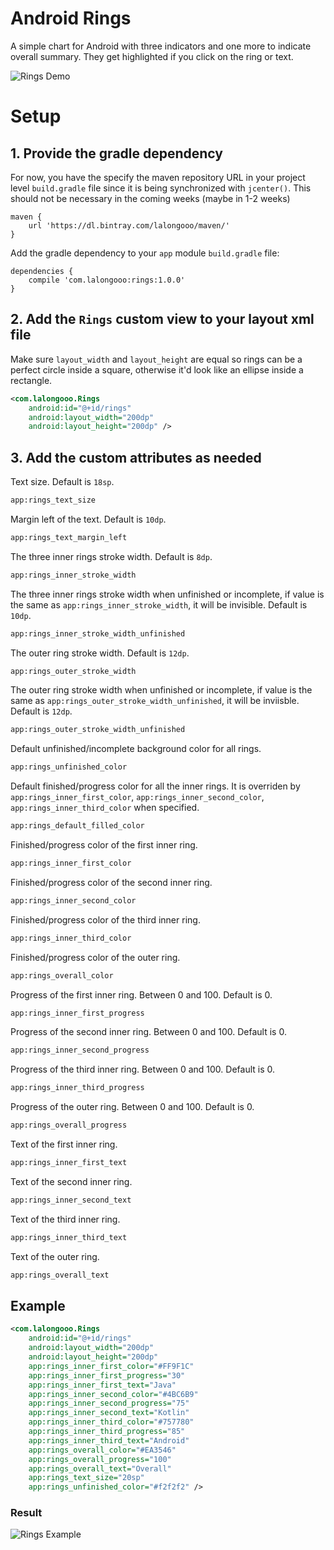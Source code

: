 # Android Rings
A simple chart for Android with three indicators and one more to indicate overall summary.
They get highlighted if you click on the ring or text.

![Rings Demo](https://i.imgur.com/Khwxkyi.png)

# Setup
## 1. Provide the gradle dependency

For now, you have the specify the maven repository URL in your project level `build.gradle` file
since it is being synchronized with `jcenter()`. This should not be necessary in the coming weeks (maybe in 1-2 weeks)

```
maven {
    url 'https://dl.bintray.com/lalongooo/maven/'
}
```

Add the gradle dependency to your `app` module `build.gradle` file:

```
dependencies {
    compile 'com.lalongooo:rings:1.0.0'
}
```

## 2. Add the `Rings` custom view to your layout xml file

Make sure `layout_width` and `layout_height` are equal so rings can be a perfect circle inside a square, otherwise
it'd look like an ellipse inside a rectangle.

``` xml
<com.lalongooo.Rings
    android:id="@+id/rings"
    android:layout_width="200dp"
    android:layout_height="200dp" />
```

## 3. Add the custom attributes as needed


Text size. Default is `18sp`.

``` xml
app:rings_text_size
```

Margin left of the text. Default is `10dp`.

``` xml
app:rings_text_margin_left
```

The three inner rings stroke width. Default is `8dp`.

``` xml
app:rings_inner_stroke_width
```

The three inner rings stroke width when unfinished or incomplete, if value is the same as `app:rings_inner_stroke_width`, it will be invisible. Default is `10dp`.

``` xml
app:rings_inner_stroke_width_unfinished
```

The outer ring stroke width. Default is `12dp`.

``` xml
app:rings_outer_stroke_width
```

The outer ring stroke width when unfinished or incomplete, if value is the same as `app:rings_outer_stroke_width_unfinished`, it will be inviisble. Default is `12dp`.

``` xml
app:rings_outer_stroke_width_unfinished
```

Default unfinished/incomplete background color for all rings.

``` xml
app:rings_unfinished_color
```

Default finished/progress color for all the inner rings. It is overriden by  `app:rings_inner_first_color`, `app:rings_inner_second_color`, `app:rings_inner_third_color` when specified.

``` xml
app:rings_default_filled_color
```

Finished/progress color of the first inner ring.

``` xml
app:rings_inner_first_color
```

Finished/progress color of the second inner ring.

``` xml
app:rings_inner_second_color
```

Finished/progress color of the third inner ring.

``` xml
app:rings_inner_third_color
```

Finished/progress color of the outer ring.

``` xml
app:rings_overall_color
```

Progress of the first inner ring. Between 0 and 100. Default is 0.

``` xml
app:rings_inner_first_progress
```

Progress of the second inner ring. Between 0 and 100. Default is 0.

``` xml
app:rings_inner_second_progress
```

Progress of the third inner ring. Between 0 and 100. Default is 0.

``` xml
app:rings_inner_third_progress
```

Progress of the outer ring. Between 0 and 100. Default is 0.

``` xml
app:rings_overall_progress
```

Text of the first inner ring.

``` xml
app:rings_inner_first_text
```

Text of the second inner ring.

``` xml
app:rings_inner_second_text
```

Text of the third inner ring.

``` xml
app:rings_inner_third_text
```

Text of the outer ring.

``` xml
app:rings_overall_text
```

## Example

``` xml
<com.lalongooo.Rings
    android:id="@+id/rings"
    android:layout_width="200dp"
    android:layout_height="200dp"
    app:rings_inner_first_color="#FF9F1C"
    app:rings_inner_first_progress="30"
    app:rings_inner_first_text="Java"
    app:rings_inner_second_color="#4BC6B9"
    app:rings_inner_second_progress="75"
    app:rings_inner_second_text="Kotlin"
    app:rings_inner_third_color="#757780"
    app:rings_inner_third_progress="85"
    app:rings_inner_third_text="Android"
    app:rings_overall_color="#EA3546"
    app:rings_overall_progress="100"
    app:rings_overall_text="Overall"
    app:rings_text_size="20sp"
    app:rings_unfinished_color="#f2f2f2" />
```

### Result

![Rings Example](https://i.imgur.com/BoP3tIy.png)
